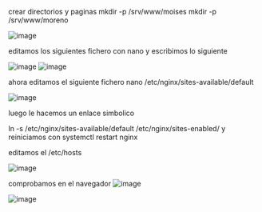 crear directorios y paginas
mkdir -p /srv/www/moises
mkdir -p /srv/www/moreno


![image](https://github.com/darkrayo97/nginx/assets/114906901/0158b0b3-72bd-42fe-bbb5-36cd89c53f5c)

editamos los siguientes fichero con nano y escribimos lo siguiente

![image](https://github.com/darkrayo97/nginx/assets/114906901/f7f6d9c8-5fe5-4c31-ab46-92b3bcf4f51d)
![image](https://github.com/darkrayo97/nginx/assets/114906901/c771d452-d3a7-43bb-80cf-35c41e7be9f8)

ahora editamos el siguiente fichero nano /etc/nginx/sites-available/default

![image](https://github.com/darkrayo97/nginx/assets/114906901/24db73de-8485-4885-bb59-0fe4f424f90b)

luego le hacemos un enlace simbolico

ln -s /etc/nginx/sites-available/default /etc/nginx/sites-enabled/
y reiniciamos con systemctl restart nginx

editamos el /etc/hosts

![image](https://github.com/darkrayo97/nginx/assets/114906901/7bcf90b7-9e67-4868-acfb-7985f9f01ab2)

comprobamos en el navegador
![image](https://github.com/darkrayo97/nginx/assets/114906901/a4bdb312-70c7-4fb9-90ab-5a767ab01254)



![image](https://github.com/darkrayo97/nginx/assets/114906901/af81a589-a85b-43d4-807b-bfbaf905d82d)
